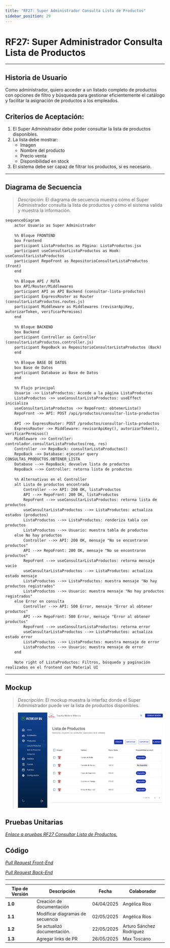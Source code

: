 ```yaml
---
title: "RF27: Super Administrador Consulta Lista de Productos"
sidebar_position: 29
---
```


# RF27: Super Administrador Consulta Lista de Productos

---

## Historia de Usuario

Como administrador, quiero acceder a un listado completo de productos con opciones de filtro y búsqueda para gestionar eficientemente el catálogo y facilitar la asignación de productos a los empleados.

## **Criterios de Aceptación:**

1. El Super Administrador debe poder consultar la lista de productos disponibles.
2. La lista debe mostrar:
   - Imagen
   - Nombre del producto
   - Precio venta
   - Disponibilidad en stock
3. El sistema debe ser capaz de filtrar los productos, si es necesario.

---

## **Diagrama de Secuencia**

> _Descripción_: El diagrama de secuencia muestra cómo el Super Administrador consulta la lista de productos y cómo el sistema valida y muestra la información.

```mermaid
sequenceDiagram
    actor Usuario as Super Administrador

    %% Bloque FRONTEND
    box Frontend
    participant ListaProductos as Página: ListaProductos.jsx
    participant useConsultarListaProductos as Hook: useConsultarListaProductos
    participant RepoFront as RepositorioConsultarListaProductos (Front)
    end

    %% Bloque API / RUTA
    box API/Router/Middlewares
    participant API as API Backend (consultar-lista-productos)
    participant ExpressRouter as Router (consultarListaProductos.routes.js)
    participant Middleware as Middlewares (revisarApiKey, autorizarToken, verificarPermisos)
    end

    %% Bloque BACKEND
    box Backend
    participant Controller as Controller (consultarListaProductos.controller.js)
    participant RepoBack as RepositorioConsultarListaProductos (Back)
    end

    %% Bloque BASE DE DATOS
    box Base de Datos
    participant Database as Base de Datos
    end

    %% Flujo principal
    Usuario ->> ListaProductos: Accede a la página ListaProductos
    ListaProductos ->> useConsultarListaProductos: useEffect inicializa
    useConsultarListaProductos ->> RepoFront: obtenerLista()
    RepoFront ->> API: POST /api/productos/consultar-lista-productos

    API ->> ExpressRouter: POST /productos/consultar-lista-productos
    ExpressRouter ->> Middleware: revisarApiKey(), autorizarToken(), verificarPermisos()
    Middleware ->> Controller: controlador.consultarListaProductos(req, res)
    Controller ->> RepoBack: consultarListaProductos()
    RepoBack ->> Database: ejecutar query CONSULTAS_PRODUCTOS.OBTENER_LISTA
    Database -->> RepoBack: devuelve lista de productos
    RepoBack -->> Controller: retorna lista de productos

    %% Alternativas en el Controller
    alt Lista de productos encontrada
        Controller -->> API: 200 OK, listaProductos
        API -->> RepoFront: 200 OK, listaProductos
        RepoFront -->> useConsultarListaProductos: retorna lista de productos
        useConsultarListaProductos -->> ListaProductos: actualiza estados (productos)
        ListaProductos -->> ListaProductos: renderiza tabla con productos
        ListaProductos -->> Usuario: muestra tabla de productos
    else No hay productos
        Controller -->> API: 200 OK, mensaje "No se encontraron productos"
        API -->> RepoFront: 200 OK, mensaje "No se encontraron productos"
        RepoFront -->> useConsultarListaProductos: retorna mensaje vacío
        useConsultarListaProductos -->> ListaProductos: actualiza estado mensaje
        ListaProductos -->> ListaProductos: muestra mensaje "No hay productos registrados"
        ListaProductos -->> Usuario: muestra mensaje "No hay productos registrados"
    else Error en consulta
        Controller -->> API: 500 Error, mensaje "Error al obtener productos"
        API -->> RepoFront: 500 Error, mensaje "Error al obtener productos"
        RepoFront -->> useConsultarListaProductos: retorna error
        useConsultarListaProductos -->> ListaProductos: actualiza estado error
        ListaProductos -->> ListaProductos: muestra mensaje de error
        ListaProductos -->> Usuario: muestra mensaje de error
    end

    Note right of ListaProductos: Filtros, búsqueda y paginación realizados en el frontend con Material UI
```

---

## **Mockup**

> _Descripción_: El mockup muestra la interfaz donde el Super Administrador puede ver la lista de productos disponibles.

> ![Interfaz de consultar lista de usuarios](imagenes/RF27.png)

## **Pruebas Unitarias**

_<u>[Enlace a pruebas RF27 Consultar Lista de Productos.](https://docs.google.com/spreadsheets/d/1NLGwGrGA5PVOEzLaqxa8Ts1D_Ng3QzzqNKWJYUzxD-M/edit?gid=1907283860#gid=1907283860)</u>_

## **Código**

_<u>[Pull Request Front-End](https://github.com/CodeAnd-Co/Frontend-Text-Lines/pull/21)</u>_

_<u>[Pull Request Back-End](https://github.com/CodeAnd-Co/Backend-textiles/pull/17)</u>_

---

| **Tipo de Versión** | **Descripción**                  | **Fecha**  | **Colaborador**          |
| ------------------- | -------------------------------- | ---------- | ------------------------ |
| **1.0**             | Creación de documentación        | 04/04/2025 | Angélica Ríos            |
| **1.1**             | Modificar diagramas de secuencia | 02/05/2025 | Angélica Ríos            |
| **1.2**             | Se actualizó documentación.      | 22/05/2025 | Arturo Sánchez Rodríguez |
| **1.3**             | Agregar links de PR              | 26/05/2025 | Max Toscano              |
